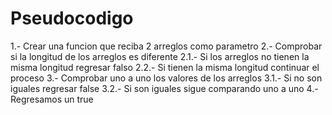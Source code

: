 # Pseudocodigo

1.- Crear una funcion que reciba 2 arreglos como parametro
2.- Comprobar si la longitud de los arreglos es diferente
	2.1.- Si los arreglos no tienen la misma longitud regresar falso
	2.2.- Si tienen la misma longitud continuar el proceso
3.- Comprobar uno a uno los valores de los arreglos
	3.1.- Si no son iguales regresar false
	3.2.- Si son iguales sigue comparando uno a uno
4.- Regresamos un true
